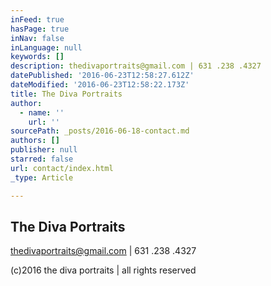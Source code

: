```yaml
---
inFeed: true
hasPage: true
inNav: false
inLanguage: null
keywords: []
description: thedivaportraits@gmail.com | 631 .238 .4327
datePublished: '2016-06-23T12:58:27.612Z'
dateModified: '2016-06-23T12:58:22.173Z'
title: The Diva Portraits
author:
  - name: ''
    url: ''
sourcePath: _posts/2016-06-18-contact.md
authors: []
publisher: null
starred: false
url: contact/index.html
_type: Article

---
```

## The Diva Portraits

thedivaportraits@gmail.com | 631 .238 .4327

(c)2016 the diva portraits | all rights reserved